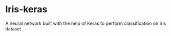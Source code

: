 # Iris-keras
A neural network built with the help of Keras to perform classification on Iris dataset 
